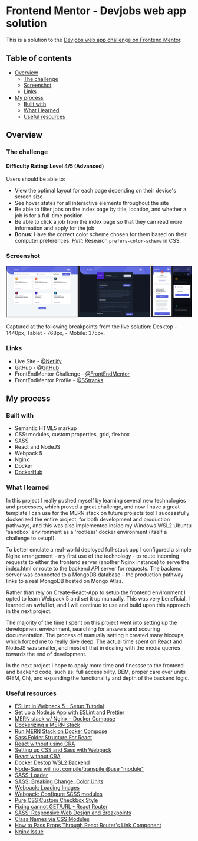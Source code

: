 # Frontend Mentor - Devjobs web app solution

This is a solution to the [Devjobs web app challenge on Frontend Mentor](https://www.frontendmentor.io/challenges/devjobs-web-app-HuvC_LP4l).

## Table of contents

- [Overview](#overview)
  - [The challenge](#the-challenge)
  - [Screenshot](#screenshot)
  - [Links](#links)
- [My process](#my-process)
  - [Built with](#built-with)
  - [What I learned](#what-i-learned)
  - [Useful resources](#useful-resources)

## Overview

### The challenge

#### Difficulty Rating: Level 4/5 (Advanced)

Users should be able to:

- View the optimal layout for each page depending on their device's screen size
- See hover states for all interactive elements throughout the site
- Be able to filter jobs on the index page by title, location, and whether a job is for a full-time position
- Be able to click a job from the index page so that they can read more information and apply for the job
- **Bonus**: Have the correct color scheme chosen for them based on their computer preferences. _Hint_: Research `prefers-color-scheme` in CSS.

### Screenshot

![](./screenshot.jpg)

Captured at the following breakpoints from the live solution: Desktop - 1440px, Tablet - 768px, - Mobile: 375px.

### Links

- Live Site - [@Netlify]()
- GitHub - [@GitHub](https://github.com/SStranks/MyFirstRepository/tree/master/FrontEndMentor/32_dev_jobs_webapp)
- FrontEndMentor Challenge - [@FrontEndMentor](https://www.frontendmentor.io/challenges/devjobs-web-app-HuvC_LP4l)
- FrontEndMentor Profile - [@SStranks](https://www.frontendmentor.io/profile/SStranks)

## My process

### Built with

- Semantic HTML5 markup
- CSS: modules, custom properties, grid, flexbox
- SASS
- React and NodeJS
- Webpack 5
- Nginx
- Docker
- [DockerHub](https://hub.docker.com/)

### What I learned

In this project I really pushed myself by learning several new technologies and processes, which proved a great challenge, and now I have a great template I can use for the MERN stack on future projects too! I successfully dockerized the entire project, for both development and production pathways, and this was also implemented inside my Windows WSL2 Ubuntu 'sandbox' environment as a 'rootless' docker environment (itself a challenge to setup!).

To better emulate a real-world deployed full-stack app I configured a simple Nginx arrangement - my first use of the technology - to route incoming requests to either the frontend server (another Nginx instance) to serve the index.html or route to the backend API server for requests. The backend server was connected to a MongoDB database - the production pathway links to a real MongoDB hosted on Mongo Atlas.

Rather than rely on Create-React-App to setup the frontend environment I opted to learn Webpack 5 and set it up manually. This was very beneficial, I learned an awful lot, and I will continue to use and build upon this approach in the next project.

The majority of the time I spent on this project went into setting up the development environment, searching for answers and scouring documentation. The process of manually setting it created many hiccups, which forced me to really dive deep. The actual time spent on React and NodeJS was smaller, and most of that in dealing with the media queries towards the end of development.

In the next project I hope to apply more time and finessse to the frontend and backend code, such as: full accessibility, BEM, proper care over units (REM, Ch), and expanding the functionality and depth of the backend logic.

### Useful resources

- [ESLint in Webpack 5 - Setup Tutorial](https://www.robinwieruch.de/webpack-eslint/)
- [Set up a Node.js App with ESLint and Prettier](https://blog.bitsrc.io/how-to-set-up-node-js-application-with-eslint-and-prettier-b1b7994db69f)
- [MERN stack w/ Nginx – Docker Compose](https://www.bezkoder.com/docker-mern/)
- [Dockerizing a MERN Stack](https://medium.com/mozilla-club-bbsr/dockerizing-a-mern-stack-web-application-ebf78babf136)
- [Run MERN Stack on Docker Compose](https://medium.com/bb-tutorials-and-thoughts/how-to-run-mern-stack-on-docker-compose-fad2050b9e)
- [Sass Folder Structure For React](https://dev.to/gedalyakrycer/ohsnap-sass-folder-structure-for-react-483e)
- [React without using CRA](https://blog.devgenius.io/how-to-create-a-react-app-without-using-create-react-app-c004a62b52fc)
- [Setting up CSS and Sass with Webpack](https://dev.to/deepanjangh/setting-up-css-and-sass-with-webpack-3cg)
- [React without CRA](https://dev.to/underscorecode/creating-your-react-project-from-scratch-without-create-react-app-the-complete-guide-4kbc)
- [Docker Destop WSL2 Backend](https://docs.docker.com/desktop/windows/wsl/)
- [Node-Sass will not compile/transpile @use "module"](https://stackoverflow.com/questions/59953385/node-sass-will-not-compile-transpile-use-module)
- [SASS-Loader](https://webpack.js.org/loaders/sass-loader/)
- [SASS: Breaking Change: Color Units](https://sass-lang.com/documentation/breaking-changes/color-units)
- [Webpack: Loading Images](https://webpack.js.org/guides/asset-management/#loading-images)
- [Webpack: Configure SCSS modules](https://www.developerhandbook.com/webpack/how-to-configure-scss-modules-for-webpack/)
- [Pure CSS Custom Checkbox Style](https://moderncss.dev/pure-css-custom-checkbox-style/)
- [Fixing cannot GET/URL - React Router](https://ui.dev/react-router-cannot-get-url-refresh)
- [SASS: Responsive Web Design and Breakpoints](https://sass-guidelin.es/#responsive-web-design-and-breakpoints)
- [Class Names via CSS Modules](https://stackoverflow.com/questions/69043268/class-names-via-css-modules-are-generated-in-a-strange-way)
- [How to Pass Props Through React Router's Link Component](https://ui.dev/react-router-pass-props-to-link)
- [Nginx Issue](https://stackoverflow.com/questions/64112684/nginx-cant-find-upstream-host-in-multi-container-docker-compose-setup-and-also)
